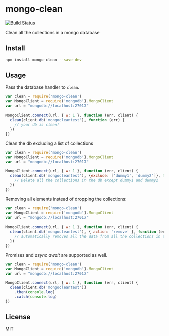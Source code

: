mongo-clean
===========

[![Build
Status](https://travis-ci.org/mcollina/mongo-clean.svg)](https://travis-ci.org/mcollina/mongo-clean)

Clean all the collections in a mongo database

## Install

```bash
npm install mongo-clean --save-dev
```

## Usage

Pass the database handler to `clean`.

```js
var clean = require('mongo-clean')
var MongoClient = require('mongodb').MongoClient
var url = "mongodb://localhost:27017"

MongoClient.connect(url, { w: 1 }, function (err, client) {
  clean(client.db('mongocleantest'), function (err) {
    // your db is clean!
  })
})
```

Clean the db excluding a list of collections

```js
var clean = require('mongo-clean')
var MongoClient = require('mongodb').MongoClient
var url = "mongodb://localhost:27017"

MongoClient.connect(url, { w: 1 }, function (err, client) {
  clean(client.db('mongocleantest'), {exclude: ['dummy1', 'dummy2']}, function (err) {
    // Delete all the collections in the db except dummy1 and dummy2
  })
})
```

Removing all elements instead of dropping the collections:

```js
var clean = require('mongo-clean')
var MongoClient = require('mongodb').MongoClient
var url = "mongodb://localhost:27017"

MongoClient.connect(url, { w: 1 }, function (err, client) {
  clean(client.db('mongocleantest'), { action: 'remove' }, function (err) {
    // automatically removes all the data from all the collections in the db
  })
})
```

Promises and *async await* are supported as well.
```js
var clean = require('mongo-clean')
var MongoClient = require('mongodb').MongoClient
var url = "mongodb://localhost:27017"

MongoClient.connect(url, { w: 1 }, function (err, client) {
  clean(client.db('mongocleantest'))
    .then(console.log)
    .catch(console.log)
})
```

## License

MIT
